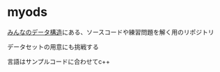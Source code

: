 # myods

[みんなのデータ構造](https://github.com/spinute/ods)にある、ソースコードや練習問題を解く用のリポジトリ

データセットの用意にも挑戦する

言語はサンプルコードに合わせてc++
